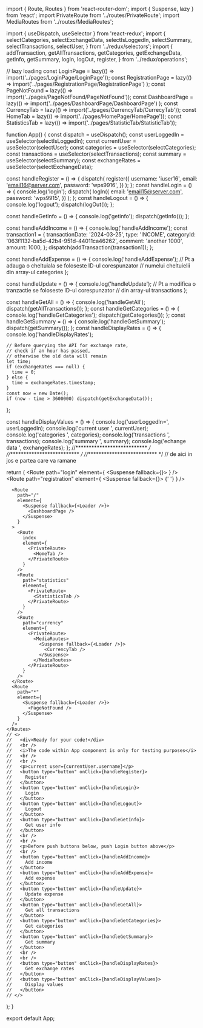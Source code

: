 import { Route, Routes } from 'react-router-dom';
import { Suspense, lazy } from 'react';
import PrivateRoute from '../routes/PrivateRoute';
import MediaRoutes from '../routes/MediaRoutes';

import { useDispatch, useSelector } from 'react-redux';
import {
  selectCategories,
  selectExchangeData,
  selectIsLoggedIn,
  selectSummary,
  selectTransactions,
  selectUser,
} from '../redux/selectors';
import {
  addTransaction,
  getAllTransactions,
  getCategories,
  getExchangeData,
  getInfo,
  getSummary,
  logIn,
  logOut,
  register,
} from '../redux/operations';

// lazy loading
const LoginPage = lazy(() => import('../pages/LoginPage/LoginPage'));
const RegistrationPage = lazy(() =>
  import('../pages/RegistrationPage/RegistrationPage')
);
const PageNotFound = lazy(() => import('../pages/PageNotFound/PageNotFound'));
const DashboardPage = lazy(() =>
  import('../pages/DashboardPage/DashboardPage')
);
const CurrencyTab = lazy(() => import('../pages/CurrencyTab/CurrecyTab'));
const HomeTab = lazy(() => import('../pages/HomePage/HomePage'));
const StatisticsTab = lazy(() => import('../pages/StatisticTab/StatisticTab'));

function App() {
  const dispatch = useDispatch();
  const userLoggedIn = useSelector(selectIsLoggedIn);
  const currentUser = useSelector(selectUser);
  const categories = useSelector(selectCategories);
  const transactions = useSelector(selectTransactions);
  const summary = useSelector(selectSummary);
  const exchangeRates = useSelector(selectExchangeData);

  const handleRegister = () => {
    dispatch(
      register({
        username: 'iuser16',
        email: 'email16@server.com',
        password: 'wps9916',
      })
    );
  };
  const handleLogin = () => {
    console.log('login');
    dispatch(
      logIn({
        email: 'email15@server.com',
        password: 'wps9915',
      })
    );
  };
  const handleLogout = () => {
    console.log('logout');
    dispatch(logOut());
  };

  const handleGetInfo = () => {
    console.log('getinfo');
    dispatch(getInfo());
  };

  const handleAddIncome = () => {
    console.log('handleAddIncome');
    const transaction1 = {
      transactionDate: '2024-03-25',
      type: 'INCOME',
      categoryId: '063f1132-ba5d-42b4-951d-44011ca46262',
      comment: 'another 1000',
      amount: 1000,
    };
    dispatch(addTransaction(transaction1));
  };

  const handleAddExpense = () => {
    console.log('handleAddExpense');
    // Pt a adauga o cheltuiala se foloseste ID-ul corespunzator
    // numelui cheltuielii din array-ul categories
  };

  const handleUpdate = () => {
    console.log('handleUpdate');
    // Pt a modifica o tranzactie se foloseste ID-ul corespunzator
    // din array-ul transactions
  };

  const handleGetAll = () => {
    console.log('handleGetAll');
    dispatch(getAllTransactions());
  };
  const handleGetCategories = () => {
    console.log('handleGetCategories');
    dispatch(getCategories());
  };
  const handleGetSummary = () => {
    console.log('handleGetSummary');
    dispatch(getSummary());
  };
  const handleDisplayRates = () => {
    console.log('handleDisplayRates');

    // Before querying the API for exchange rate,
    // check if an hour has passed,
    // otherwise the old data will remain
    let time;
    if (exchangeRates === null) {
      time = 0;
    } else {
      time = exchangeRates.timestamp;
    }
    const now = new Date();
    if (now - time > 3600000) dispatch(getExchangeData());
  };

  const handleDisplayValues = () => {
    console.log('userLoggedIn=', userLoggedIn);
    console.log('current user ', currentUser);
    console.log('categories ', categories);
    console.log('transactions ', transactions);
    console.log('summary ', summary);
    console.log('echange data ', exchangeRates);
  };
  //*************************** */
  //*************************** */
  //*************************** */
  // de aici in jos e partea care va ramane

  return (
    <Routes>
      <Route
        path="login"
        element={
          <Suspense fallback={<Loader />}>
            <LoginPage />
          </Suspense>
        }
      />
      <Route
        path="registration"
        element={
          <Suspense fallback={<Loader />}>
            <RegistrationPage />{' '}
          </Suspense>
        }
      />

      <Route
        path="/"
        element={
          <Suspense fallback={<Loader />}>
            <DashboardPage />
          </Suspense>
        }
      >
        <Route
          index
          element={
            <PrivateRoute>
              <HomeTab />
            </PrivateRoute>
          }
        />
        <Route
          path="statistics"
          element={
            <PrivateRoute>
              <StatisticsTab />
            </PrivateRoute>
          }
        />
        <Route
          path="currency"
          element={
            <PrivateRoute>
              <MediaRoutes>
                <Suspense fallback={<Loader />}>
                  <CurrencyTab />
                </Suspense>
              </MediaRoutes>
            </PrivateRoute>
          }
        />
      </Route>
      <Route
        path="*"
        element={
          <Suspense fallback={<Loader />}>
            <PageNotFound />
          </Suspense>
        }
      />
    </Routes>
    // <>
    //   <div>Ready for your code!</div>
    //   <br />
    //   <i>The code within App component is only for testing purposes</i>
    //   <br />
    //   <br />
    //   <p>current user={currentUser.username}</p>
    //   <button type="button" onClick={handleRegister}>
    //     Register
    //   </button>
    //   <button type="button" onClick={handleLogin}>
    //     Login
    //   </button>
    //   <button type="button" onClick={handleLogout}>
    //     Logout
    //   </button>
    //   <button type="button" onClick={handleGetInfo}>
    //     Get user info
    //   </button>
    //   <br />
    //   <br />
    //   <p>Before push buttons below, push Login button above</p>
    //   <br />
    //   <button type="button" onClick={handleAddIncome}>
    //     Add income
    //   </button>
    //   <button type="button" onClick={handleAddExpense}>
    //     Add expense
    //   </button>
    //   <button type="button" onClick={handleUpdate}>
    //     Update expense
    //   </button>
    //   <button type="button" onClick={handleGetAll}>
    //     Get all transactions
    //   </button>
    //   <button type="button" onClick={handleGetCategories}>
    //     Get categories
    //   </button>
    //   <button type="button" onClick={handleGetSummary}>
    //     Get summary
    //   </button>
    //   <br />
    //   <br />
    //   <button type="button" onClick={handleDisplayRates}>
    //     Get exchange rates
    //   </button>
    //   <button type="button" onClick={handleDisplayValues}>
    //     Display values
    //   </button>
    // </>
  );
}

export default App;
